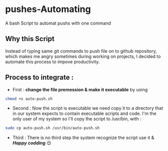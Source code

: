 # pushes-Automating 
A bash Script to automat pushs with one command

## Why this Script

Instead of typing same git commands to push file on to github repository, which makes me angry sometimes during working on projects, I decided to automate this process to impove productivity.

## Process to integrate :

* First : **change the file premession & make it executable** by using 
```sh
chmod +x auto-push.sh
```
* Second :  Now the script is executable we need copy it to a directory that in our system expects to contain executable scripts and code. I'm the only user of my system so I'll copy the script to /usr/bin, with : 
```sh
sudo cp auto-push.sh /usr/bin/auto-push.sh
```

* Third : There is no third step the system recognize the script use it & ***Happy codding*** 😊 




